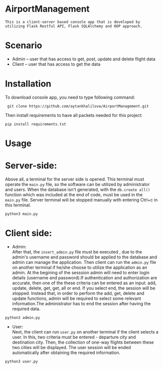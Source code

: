 # AirportManagement
```
This is a client-server based console app that is developed by utilizing Flask Restful API, Flask SQLAlchemy and OOP approach.
```
# Scenario 
* Admin – user that has access to get, post, update and delete flight data
* Client – user that has access to get the data

# Installation
 To download console app, you need to type following command:<br/>
 ```
  git clone https://github.com/aytankhalilova/AirportManagement.git
  ```
  
 Then install requirements to have all packets needed for this project:<br/>
 ```
 pip install requirements.txt
 ```
 
 # Usage
 # Server-side: <br/>
Above all, a terminal for the server side is opened. This terminal must operate the ```main.py``` file, so the software can be utilized by administrator and users. When the database isn't generated, with the ```db.create all()``` function which was included at the end of code, must be used in the ```main.py``` file. Server terminal will be stopped manually with entering Ctrl+c in this terminal. <br/>
```
python3 main.py
```
 # Client side: <br/>
 * Admin: <br/>
  After that, the ```insert_admin.py``` file must be executed , due to the admin's username and password should be applied to the database and admin can manage the application. Then client can run the ```admin.py``` file on another terminal if he/she choose to utilize the application as an admin. At the begining of the sesssion admin will need to enter login details (username and password).If authentication and authorization are accurate, then one of the these criteria can be entered as an input: add, update, delete, get, get, all or end. If you select end, the session will be stopped. Instead that, in order to perform the add, get, delete and update functions, admin will be required to select some relevant information.The administrator has to end the session after having the required data.<br/>
  ```
  python3 admin.py
  ```
 * User: <br/>
  Next, the client can run ```user.py``` on another terminal if the client selects a user. In this, two criteria must be entered - departure city and destination city. Then, the collection of one-way flights between these two cities will be displayed. The user session will be ended automatically after obtaining the required information.<br/>
  ```
  python3 user.py
  ```
 
